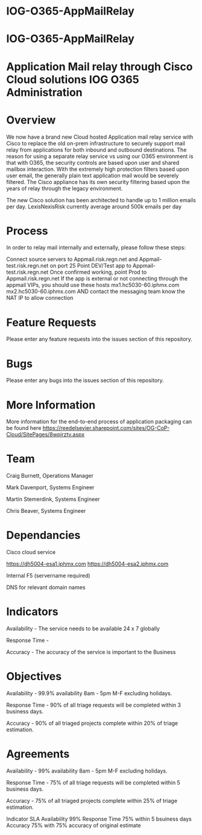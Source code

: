 # IOG-O365-AppMailRelay

# IOG-O365-AppMailRelay
Application Mail relay through Cisco Cloud solutions
IOG O365 Administration
===================================

# Overview
We now have a brand new Cloud hosted Application mail relay service with Cisco to replace the old on-prem infrastructure to securely support mail relay from applications for both inbound and outbound destinations. The reason for using a separate relay service vs using our O365 environment is that with O365, the security controls are based upon user and shared mailbox interaction. With the extremely high protection filters based upon user email, the generally plain text application mail would be severely filtered. The Cisco appliance has its own security filtering based upon the years of relay through the legacy environment.

The new Cisco solution has been architected to handle up to 1 million emails per day. LexisNexisRisk currently average around 500k emails per day

# Process
In order to relay mail internally and externally, please follow these steps:

Connect source servers to Appmail.risk.regn.net and Appmail-test.risk.regn.net on port 25
Point DEV/Test app to Appmail-test.risk.regn.net
Once confirmed working, point Prod to Appmail.risk.regn.net
If the app is external or not connecting through the appmail VIPs, you should use these hosts mx1.hc5030-60.iphmx.com mx2.hc5030-60.iphmx.com AND contact the messaging team know the NAT IP to allow connection


# Feature Requests
Please enter any feature requests into the issues section of this repository.

# Bugs
Please enter any bugs into the issues section of this repository.

# More Information
More information for the end-to-end process of application packaging can be found here https://reedelsevier.sharepoint.com/sites/OG-CoP-Cloud/SitePages/8wpjrztv.aspx

# Team
Craig Burnett, Operations Manager

Mark Davenport, Systems Engineer

Martin Stemerdink, Systems Engineer

Chris Beaver, Systems Engineer

# Dependancies
Cisco cloud service

https://dh5004-esa1.iphmx.com
https://dh5004-esa2.iphmx.com

Internal F5 (servername required)

DNS for relevant domain names


# Indicators
Availability - The service needs to be available 24 x 7 globally 

Response Time - 

Accuracy - The accuracy of the service is important to the Business 

# Objectives
Availability - 99.9% availability 8am - 5pm M-F excluding holidays.

Response Time - 90% of all triage requests will be completed within 3 business days.

Accuracy - 90% of all triaged projects complete within 20% of triage estimation.

# Agreements
Availability - 99% availability 8am - 5pm M-F excluding holidays.

Response Time - 75% of all triage requests will be completed within 5 business days.

Accuracy - 75% of all triaged projects complete within 25% of triage estimation.

Indicator	SLA
Availability	99%
Response Time	75% within 5 bsuiness days
Accuracy	75% with 75% accuracy of original estimate
